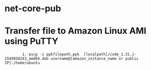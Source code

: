 # net-core-pub
# Transfer file to Amazon Linux AMI using PuTTY
			1. pscp -i ppkfilepath.ppk  [localpath]/code_1.31.1-1549938243_amd64.deb username@[amazon_instance_name or public IP]:/home/ubuntu
